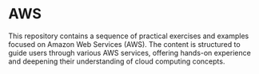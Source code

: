 # AWS
This repository contains a sequence of practical exercises and examples focused on Amazon Web Services (AWS). The content is structured to guide users through various AWS services, offering hands-on experience and deepening their understanding of cloud computing concepts.
